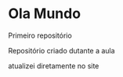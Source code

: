 # Ola Mundo
 Primeiro repositório

 Repositório criado dutante a aula

atualizei diretamente no site
